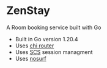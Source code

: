 # ZenStay
A Room booking service built with Go 

- Built in Go version 1.20.4
- Uses [chi router](https://https://github.com/go-chi/chi)
- Uses [SCS](https://https://github.com/alexedwards/scs) session managment
- Uses [nosurf](https://https://github.com/justinas/nosurf)

